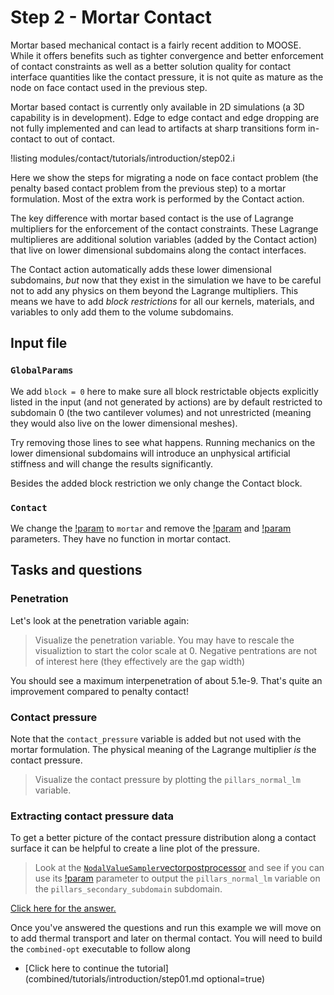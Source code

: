 # Step 2 - Mortar Contact

Mortar based mechanical contact is a fairly recent addition to MOOSE. While it
offers benefits such as tighter convergence and better enforcement of contact
constraints as well as a better solution quality for contact interface
quantities like the contact pressure, it is not quite as mature as the node on
face contact used in the previous step.

Mortar based contact is currently only available in 2D simulations (a 3D
capability is in development). Edge to edge contact and edge dropping are not
fully implemented and can lead to artifacts at sharp transitions form in-contact
to out of contact.

!listing modules/contact/tutorials/introduction/step02.i

Here we show the steps for migrating a node on face contact problem (the penalty
based contact problem from the previous step) to a mortar formulation. Most of
the extra work is performed by the Contact action.

The key difference with mortar based contact is the use of Lagrange multipliers
for the enforcement of the contact constraints. These Lagrange multiplieres are
additional solution variables (added by the Contact action) that live on lower
dimensional subdomains along the contact interfaces.

The Contact action automatically adds these lower dimensional subdomains, *but*
now that they exist in the simulation we have to be careful not to add any
physics on them beyond the Lagrange multipliers. This means we have to add
*block restrictions* for all our kernels, materials, and variables to only add
them to the volume subdomains.

## Input file

### `GlobalParams`

We add `block = 0` here to make sure all block restrictable objects explicitly
listed in the input (and not generated by actions) are by default restricted to
subdomain 0 (the two cantilever volumes) and not unrestricted (meaning they
would also live on the lower dimensional meshes).

Try removing those lines to see what happens. Running mechanics on the
lower dimensional subdomains will introduce an unphysical artificial stiffness
and will change the results significantly.

Besides the added block restriction we only change the Contact block.

### `Contact`

We change the [!param](/Contact/ContactAction/formulation) to `mortar` and
remove the [!param](/Contact/ContactAction/penalty) and
[!param](/Contact/ContactAction/normalize_penalty) parameters. They have no
function in mortar contact.

## Tasks and questions

### Penetration

Let's look at the penetration variable again:

> Visualize the penetration variable. You may have to rescale the visualiztion
> to start the color scale at 0. Negative pentrations are not of interest here
> (they effectively are the gap width)

You should see a maximum interpenetration of about 5.1e-9. That's quite an
improvement compared to penalty contact!

### Contact pressure

Note that the `contact_pressure` variable is added but not used with the mortar
formulation. The physical meaning of the Lagrange multiplier *is* the contact
pressure.

> Visualize the contact pressure by plotting the `pillars_normal_lm` variable.

### Extracting contact pressure data

To get a better picture of the contact pressure distribution along a contact
surface it can be helpful to create a line plot of the pressure.

> Look at the
> [`NodalValueSampler`](NodalValueSampler.md)[vectorpostprocessor](VectorPostprocessors/index.md)
> and see if you can use its
> [!param](/VectorPostprocessors/NodalValueSampler/block) parameter to output the
> `pillars_normal_lm` variable on the `pillars_secondary_subdomain` subdomain.

[Click here for the answer.](contact/tutorials/introduction/answer02a.md)

Once you've answered the questions and run this example we will move on to add
thermal transport and later on thermal contact. You will need to build the
`combined-opt` executable to follow along

- [Click here to continue the tutorial](combined/tutorials/introduction/step01.md optional=true)
